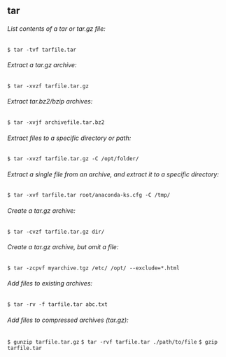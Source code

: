 ## tar

###### List contents of a tar or tar.gz file:
  `$ tar -tvf tarfile.tar`

###### Extract a tar.gz archive:
  `$ tar -xvzf tarfile.tar.gz`

###### Extract tar.bz2/bzip archives:
  `$ tar -xvjf archivefile.tar.bz2`

###### Extract files to a specific directory or path:
  `$ tar -xvzf tarfile.tar.gz -C /opt/folder/`

###### Extract a single file from an archive, and extract it to a specific directory:
  `$ tar -xvf tarfile.tar root/anaconda-ks.cfg -C /tmp/`

###### Create a tar.gz archive:
  `$ tar -cvzf tarfile.tar.gz dir/`

###### Create a tar.gz archive, but omit a file:
  `$ tar -zcpvf myarchive.tgz /etc/ /opt/ --exclude=*.html`

###### Add files to existing archives:
  `$ tar -rv -f tarfile.tar abc.txt`

###### Add files to compressed archives (tar.gz):
  `$ gunzip tarfile.tar.gz`
  `$ tar -rvf tarfile.tar ./path/to/file`
  `$ gzip tarfile.tar`
